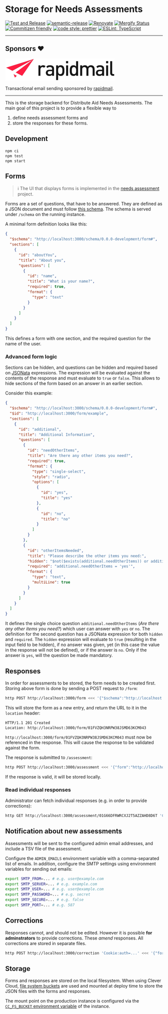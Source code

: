 # Storage for Needs Assessments

[![Test and Release](https://github.com/distributeaid/needs-assessment-storage/actions/workflows/test-and-release.yml/badge.svg)](https://github.com/distributeaid/needs-assessment-storage/actions/workflows/test-and-release.yml)
[![semantic-release](https://img.shields.io/badge/%20%20%F0%9F%93%A6%F0%9F%9A%80-semantic--release-e10079.svg)](https://github.com/semantic-release/semantic-release)
[![Renovate](https://img.shields.io/badge/renovate-enabled-brightgreen.svg)](https://renovatebot.com)
[![Mergify Status](https://img.shields.io/endpoint.svg?url=https://api.mergify.com/v1/badges/distributeaid/needs-assessment-storage)](https://mergify.io)
[![Commitizen friendly](https://img.shields.io/badge/commitizen-friendly-brightgreen.svg)](http://commitizen.github.io/cz-cli/)
[![code style: prettier](https://img.shields.io/badge/code_style-prettier-ff69b4.svg)](https://github.com/prettier/prettier/)
[![ESLint: TypeScript](https://img.shields.io/badge/ESLint-TypeScript-blue.svg)](https://github.com/typescript-eslint/typescript-eslint)

---

## Sponsors :heart:

[![rapidmail](https://raw.githubusercontent.com/distributeaid/needs-assessment-storage/saga/docs/sponsor-rapidmail.png)](https://www.rapidmail.com/)

Transactional email sending sponsored by
[rapidmail](https://www.rapidmail.com/).

---

This is the storage backend for Distribute Aid Needs Assessments. The main goal
of this project is to provide a flexible way to

1. define needs assessment forms and
2. store the responses for these forms.

## Development

```
npm ci
npm test
npm start
```

## Forms

> :information_source: The UI that displays forms is implemented in the
> [needs assessment](https://github.com/distributeaid/needs-assessment) project.

Forms are a set of questions, that have to be answered. They are defined as a
JSON document and must follow [this schema](./src/schema/form.ts). The schema is
served under `/schema` on the running instance.

A minimal form definition looks like this:

```json
{
  "$schema": "http://localhost:3000/schema/0.0.0-development/form#",
  "sections": [
    {
      "id": "aboutYou",
      "title": "About you",
      "questions": [
        {
          "id": "name",
          "title": "What is your name?",
          "required": true,
          "format": {
            "type": "text"
          }
        }
      ]
    }
  ]
}
```

This defines a form with one section, and the required question for the name of
the user.

### Advanced form logic

Sections can be hidden, and questions can be hidden and required based on
[JSONata](https://jsonata.org/) expressions. The expression will be evaluated
against the contents of the response and must evaluate to `true` or `false`.
This allows to hide sections of the form based on an answer in an earlier
section.

Consider this example:

```json
{
  "$schema": "http://localhost:3000/schema/0.0.0-development/form#",
  "$id": "http://localhost:3000/form/example",
  "sections": [
    {
      "id": "additional",
      "title": "Additional Information",
      "questions": [
        {
          "id": "needOtherItems",
          "title": "Are there any other items you need?",
          "required": true,
          "format": {
            "type": "single-select",
            "style": "radio",
            "options": [
              {
                "id": "yes",
                "title": "yes"
              },
              {
                "id": "no",
                "title": "no"
              }
            ]
          }
        },
        {
          "id": "otherItemsNeeded",
          "title": "Please describe the other items you need:",
          "hidden": "$not($exists(additional.needOtherItems)) or additional.needOtherItems = 'no'",
          "required": "additional.needOtherItems = 'yes'",
          "format": {
            "type": "text",
            "multiLine": true
          }
        }
      ]
    }
  ]
}
```

It defines the single choice question `additional.needOtherItems` (_Are there
any other items you need?_) which user can answer with `yes` or `no`. The
definition for the second question has a JSONata expression for both `hidden`
and `required`. The `hidden` expression will evaluate to `true` (resulting in
the input field to be hidden), if no answer was given, yet (in this case the
value in the response will not be defined), or if the answer is `no`. Only if
the answer is `yes`, will the question be made mandatory.

## Responses

In order for assessments to be stored, the form needs to be created first.
Storing above form is done by sending a POST request to `/form`:

```bash
http POST http://localhost:3000/form <<< '{"$schema":"http://localhost:3000/schema/0.0.0-development/form#","sections":[{"id":"aboutYou","title":"About you","questions":[{"id":"name","title":"What is your name?","required":true,"format":{"type":"text"}}]}]}'
```

This will store the form as a new entry, and return the URL to it in the
`location` header:

```
HTTP/1.1 201 Created
Location: http://localhost:3000/form/01FVZQH3NRPW38JSMD63KCM043
```

`http://localhost:3000/form/01FVZQH3NRPW38JSMD63KCM043` must now be referenced
in the response. This will cause the response to be validated against the form.

The response is submitted to `/assessment`:

```bash
http POST http://localhost:3000/assessment <<< '{"form":"http://localhost:3000/form/01FVZQH3NRPW38JSMD63KCM043","response":{"aboutYou":{"name":"Alex Doe"}}}'
```

If the response is valid, it will be stored locally.

### Read individual responses

Administrator can fetch individual responses (e.g. in order to provide
corrections):

```bash
http GET http://localhost:3000/assessment/01G66DFRWRCXJ2T5AZZAHD8D6T 'Cookie:auth=...'
```

## Notification about new assessments

Assessments will be sent to the configured admin email addresses, and include a
TSV file of the assessment.

Configure the `ADMIN_EMAILS` environment variable with a comma-separated list of
emails. In addition, configure the SMTP settings using environment variables for
sending out emails:

```bash
export SMTP_FROM=... # e.g. user@example.com
export SMTP_SERVER=... # e.g. example.com
export SMTP_USER=... # e.g. user@example.com
export SMTP_PASSWORD=... # e.g. secret
export SMTP_SECURE=... # e.g. false
export SMTP_PORT=... # e.g. 587
```

## Corrections

Responses cannot, and should not be edited. However it is possible **for
adminstrators** to provide corrections. These _amend_ responses. All corrections
are stored in separate files.

```bash
http POST http://localhost:3000/correction 'Cookie:auth=...' <<< '{"form":"http://localhost:3000/form/01FVZQH3NRPW38JSMD63KCM043","assessment":"http://localhost:3000/assessment/01G66DFRWRCXJ2T5AZZAHD8D6T","response":{"aboutYou":{"name":"Alex Doe"}}}'
```

## Storage

Forms and responses are stored on the local filesystem. When using Clever Cloud,
[file system buckets](https://www.clever-cloud.com/doc/deploy/addon/fs-bucket/)
are used and mounted at deploy time to store the JSON files with the forms and
responses.

The mount point on the production instance is configured via the
[`CC_FS_BUCKET` environment variable](https://www.clever-cloud.com/blog/features/2017/09/22/fs-bucket-environment-variable/)
of the instance.
